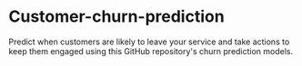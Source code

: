 # Customer-churn-prediction
 Predict when customers are likely to leave your service and take actions to keep them engaged using this GitHub repository's churn prediction models.
